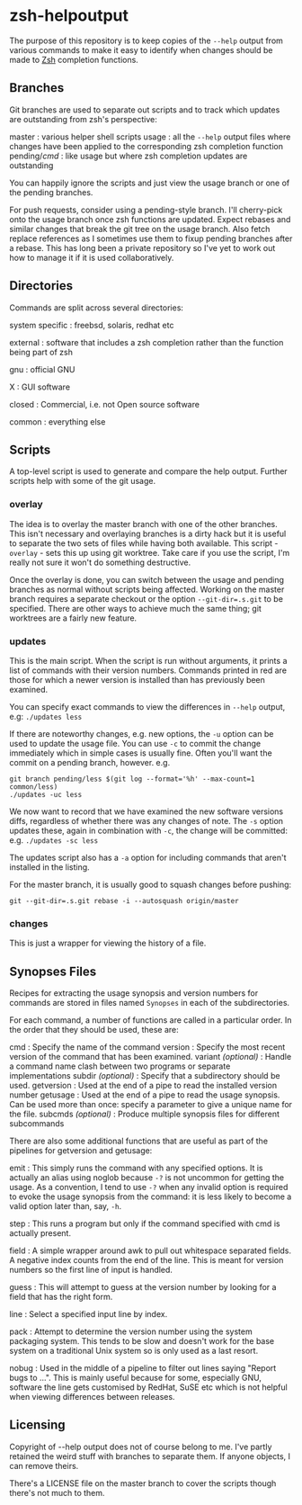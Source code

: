 # zsh-helpoutput

The purpose of this repository is to keep copies of the `--help` output
from various commands to make it easy to identify when changes should be
made to [Zsh](http://zsh.sourceforge.net/) completion functions.

## Branches

Git branches are used to separate out scripts and to track which updates
are outstanding from zsh's perspective:

master
: various helper shell scripts
usage
: all the `--help` output files where changes have been applied to the
  corresponding zsh completion function
pending/*cmd*
: like usage but where zsh completion updates are outstanding

You can happily ignore the scripts and just view the usage branch or
one of the pending branches.

For push requests, consider using a pending-style branch. I'll cherry-pick
onto the usage branch once zsh functions are updated. Expect rebases and
similar changes that break the git tree on the usage branch. Also fetch
replace references as I sometimes use them to fixup pending branches
after a rebase. This has long been a private repository so I've yet to
work out how to manage it if it is used collaboratively.

## Directories

Commands are split across several directories:

system specific
: freebsd, solaris, redhat etc

external
: software that includes a zsh completion rather than the function being part of zsh

gnu
: official GNU

X
: GUI software

closed
: Commercial, i.e. not Open source software

common
: everything else

## Scripts

A top-level script is used to generate and compare the help output.
Further scripts help with some of the git usage.

### overlay

The idea is to overlay the master branch with one of the other branches.
This isn't necessary and overlaying branches is a dirty hack but it is
useful to separate the two sets of files while having both available. This
script - `overlay` - sets this up using git worktree. Take care if you
use the script, I'm really not sure it won't do something destructive.

Once the overlay is done, you can switch between the usage and pending
branches as normal without scripts being affected. Working on the master
branch requires a separate checkout or the option `--git-dir=.s.git`
to be specified. There are other ways to achieve much the same thing;
git worktrees are a fairly new feature.

### updates

This is the main script. When the script is run without arguments,
it prints a list of commands with their version numbers.
Commands printed in red are those for which a newer version is installed
than has previously been examined.

You can specify exact commands to view the differences in `--help` output,
e.g: `./updates less`

If there are noteworthy changes, e.g. new options, the `-u` option can
be used to update the usage file. You can use `-c` to commit the change
immediately which in simple cases is usually fine. Often you'll want
the commit on a pending branch, however.
e.g.

    git branch pending/less $(git log --format='%h' --max-count=1 common/less)
    ./updates -uc less

We now want to record that we have examined the new software versions
diffs, regardless of whether there was any changes of note. The `-s` option
updates these, again in combination with `-c`, the change will be committed:
e.g. `./updates -sc less`

The updates script also has a `-a` option for including commands that
aren't installed in the listing.

For the master branch, it is usually good to squash changes before pushing:

    git --git-dir=.s.git rebase -i --autosquash origin/master

### changes

This is just a wrapper for viewing the history of a file.

## Synopses Files

Recipes for extracting the usage synopsis and version numbers for commands
are stored in files named `Synopses` in each of the subdirectories.

For each command, a number of functions are called in a particular
order. In the order that they should be used, these are:

cmd
: Specify the name of the command
version
: Specify the most recent version of the command that has been examined.
variant _(optional)_
: Handle a command name clash between two programs or separate implementations
subdir _(optional)_
: Specify that a subdirectory should be used.
getversion
: Used at the end of a pipe to read the installed version number
getusage
: Used at the end of a pipe to read the usage synopsis. Can be used more
than once: specify a parameter to give a unique name for the file.
subcmds _(optional)_
: Produce multiple synopsis files for different subcommands

There are also some additional functions that are useful as part of the
pipelines for getversion and getusage:

emit
: This simply runs the command with any specified options. It is actually
an alias using noglob because `-?` is not uncommon for getting the
usage. As a convention, I tend to use `-?` when any invalid option is
required to evoke the usage synopsis from the command: it is less likely
to become a valid option later than, say, `-h`.

step
: This runs a program but only if the command specified with cmd is
actually present.

field
: A simple wrapper around awk to pull out whitespace separated fields. A
negative index counts from the end of the line. This is meant for version
numbers so the first line of input is handled.

guess
: This will attempt to guess at the version number by looking for a
field that has the right form.

line
: Select a specified input line by index.

pack
: Attempt to determine the version number using the system packaging
system. This tends to be slow and doesn't work for the base system on
a traditional Unix system so is only used as a last resort.

nobug
: Used in the middle of a pipeline to filter out lines saying "Report
bugs to …". This is mainly useful because for some, especially GNU,
software the line gets customised by RedHat, SuSE etc which is not
helpful when viewing differences between releases.

## Licensing

Copyright of --help output does not of course belong to me. I've partly
retained the weird stuff with branches to separate them. If anyone objects,
I can remove theirs.

There's a LICENSE file on the master branch to cover the scripts though
there's not much to them.

